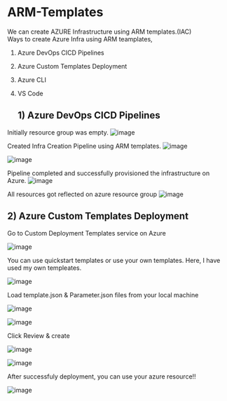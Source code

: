 # ARM-Templates

We can create AZURE Infrastructure using ARM templates.(IAC) <br>
Ways to create Azure Infra using ARM teamplates,
1) Azure DevOps CICD Pipelines
2) Azure Custom Templates Deployment
3) Azure CLI 
4) VS Code 

    ## 1) Azure DevOps CICD Pipelines
   
Initially resource group was empty. 
![image](https://github.com/samirwadkar31/ARM-Templates/assets/74359548/03996c10-bbee-45d4-859f-897b4a36ba6a)

Created Infra Creation Pipeline using ARM templates.
![image](https://github.com/samirwadkar31/ARM-Templates/assets/74359548/17df3cc0-d190-4f2f-a406-b3c1a3a488e7)

![image](https://github.com/samirwadkar31/AzureInfraCreation_ARM_Templates/assets/74359548/0e1604ea-19ba-4851-aced-f70fb198139f)


Pipeline completed and successfully provisioned the infrastructure on Azure.
![image](https://github.com/samirwadkar31/ARM-Templates/assets/74359548/8a6b80e6-6082-4f84-a534-2752ac1b2e48)

All resources got reflected on azure resource group
![image](https://github.com/samirwadkar31/ARM-Templates/assets/74359548/809a9cd8-258c-4593-a341-89c6f61a2f2e)


   ## 2) Azure Custom Templates Deployment

Go to Custom Deployment Templates service on Azure

 ![image](https://github.com/samirwadkar31/AzureInfraCreation_ARM_Templates/assets/74359548/7879dc1a-134b-45a0-b13e-53f3434a97e2)

You can use quickstart templates or use your own templates. Here, I have used my own templeates.

 ![image](https://github.com/samirwadkar31/AzureInfraCreation_ARM_Templates/assets/74359548/807f9231-ed9d-4307-bb5b-38f7ae0036da)

Load template.json & Parameter.json files from your local machine 

![image](https://github.com/samirwadkar31/AzureInfraCreation_ARM_Templates/assets/74359548/000bfe7d-1b84-4124-b92f-18642b2081e3)

![image](https://github.com/samirwadkar31/AzureInfraCreation_ARM_Templates/assets/74359548/eb03e491-511e-4abd-b6bb-ecf0af989bdf)

Click Review & create

![image](https://github.com/samirwadkar31/AzureInfraCreation_ARM_Templates/assets/74359548/41d85a0e-83bd-4268-85c1-244c790e18d1)

![image](https://github.com/samirwadkar31/AzureInfraCreation_ARM_Templates/assets/74359548/3baedbfb-b689-4cbf-80ea-e0c6d94b7e2c)

After successfuly deployment, you can use your azure resource!!

![image](https://github.com/samirwadkar31/AzureInfraCreation_ARM_Templates/assets/74359548/bef31ce1-1d1c-43f9-839f-3a1980ab1a4f)



